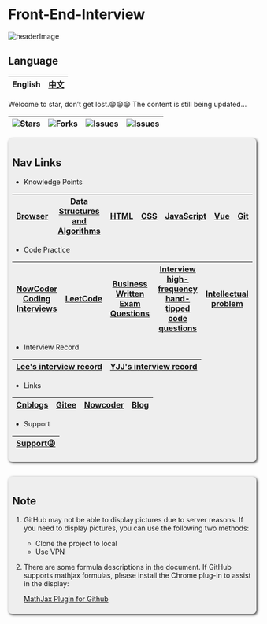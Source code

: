 # Front-End-Interview

![headerImage](https://github.com/halfrost/halfrost/blob/master/icons/header_white_.png)

## Language

| English | [中文](./README.md) |
| ------- | ------------------- |

Welcome to star, don’t get lost.😁😁😁 The content is still being updated...

| <img alt="Stars" src="https://img.shields.io/github/stars/lf2021/Front-End-Interview?style=flat-square&labelColor=343b41"> | <img alt="Forks" src="https://img.shields.io/github/forks/lf2021/Front-End-Interview?style=flat-square&labelColor=343b41"> | <img alt="Issues" src="https://img.shields.io/github/issues/lf2021/Front-End-Interview?style=flat-square&labelColor=343b41"> | <img alt="Issues" src="https://img.shields.io/github/issues-pr/lf2021/Front-End-Interview?style=flat-square&labelColor=343b41"> |
| :------------------------------------------------------------------------------------------------------------------------: | :------------------------------------------------------------------------------------------------------------------------: | :--------------------------------------------------------------------------------------------------------------------------: | :-----------------------------------------------------------------------------------------------------------------------------: |

</div>

<div style="box-shadow:2px 2px 5px #333333; padding: 8px; border-radius: 8px; background-color: #eee">

## Nav Links

- Knowledge Points

| [Browser](./01.浏览器/浏览器.md) | [Data Structures and Algorithms](./02.数据结构与算法/数据结构与算法.md) | [HTML](03.HTML/html.md) | [CSS](./04.CSS/css.md) | [JavaScript](05.JavaScript/js.md) | [Vue](./06.Vue/vue.md) | [Git](./10.git常用指令/git常用指令.md) |
| :------------------------------: | :---------------------------------------------------------------------: | :---------------------: | :--------------------: | :-------------------------------: | :--------------------: | :------------------------------------: |

- Code Practice

| [NowCoder Coding Interviews](./07.算法刷题/牛客网%20-%20剑指offer.md) | [LeetCode](./07.算法刷题/leetcode思路.md) | [Business Written Exam Questions](./07.算法刷题/牛客网%20-%20企业笔试题.md) | [Interview high-frequency hand-tipped code questions](./08.面试高频手撕代码题/面试高频手撕代码题.md) | [Intellectual problem](./09.面试复盘/智力题.md) |
| :-------------------------------------------------------------------: | :---------------------------------------: | :-------------------------------------------------------------------------: | :--------------------------------------------------------------------------------------------------: | :---------------------------------------------: |

- Interview Record

| [Lee's interview record](./09.面试复盘/Lee的面试记录.md) | [YJJ's interview record](./09.面试复盘/YJJ的面试记录.md) |
| :------------------------------------------------------: | :------------------------------------------------------: |

- Links

| [Cnblogs](https://www.cnblogs.com/muzidaitou) | [Gitee](https://gitee.com/lee_van) | [Nowcoder](https://www.nowcoder.com/profile/549508843) | [Blog](https://lf2021.github.io/) |
| :-------------------------------------------: | :--------------------------------: | :----------------------------------------------------: | :-------------------------------: |

- Support

| [Support😜](./images/收款码.png) |
| :------------------------------: |

</div>

<div style="box-shadow:2px 2px 5px #333333; padding: 8px; border-radius: 8px; background-color: #eee; margin: 30px 0;">

## Note

1. GitHub may not be able to display pictures due to server reasons. If you need to display pictures, you can use the following two methods:

   - Clone the project to local
   - Use VPN

2. There are some formula descriptions in the document. If GitHub supports mathjax formulas, please install the Chrome plug-in to assist in the display:

   [MathJax Plugin for Github](https://chrome.google.com/webstore/detail/mathjax-plugin-for-github/ioemnmodlmafdkllaclgeombjnmnbima/related?hl=zh-CN)

</div>
